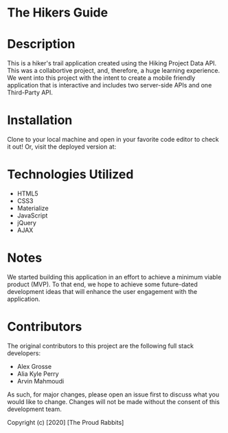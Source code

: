 # The Hikers Guide

# Description
This is a hiker's trail application created using the Hiking Project Data API. This was a collabortive project, and, therefore, a huge learning experience. We went into this project with the intent to create a mobile friendly application that is interactive and includes two server-side APIs and one Third-Party API.  

# Installation
Clone to your local machine and open in your favorite code editor to check it out! Or, visit the deployed version at: 

# Technologies Utilized
  * HTML5
  * CSS3
  * Materialize
  * JavaScript
  * jQuery
  * AJAX

# Notes
We started building this application in an effort to achieve a minimum viable product (MVP). To that end, we hope to achieve some future-dated development ideas that will enhance the user engagement with the application.

# Contributors

The original contributors to this project are the following full stack developers:

  * Alex Grosse
  * Alia Kyle Perry
  * Arvin Mahmoudi

As such, for major changes, please open an issue first to discuss what you would like to change. Changes will not be made     without the consent of this development team.

Copyright (c) [2020] [The Proud Rabbits]
